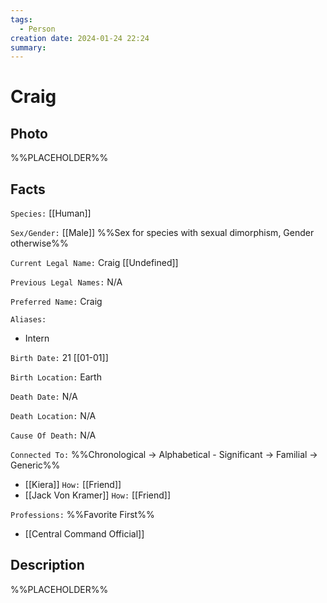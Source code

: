 ```yaml
---
tags:
  - Person
creation date: 2024-01-24 22:24
summary:
---
```

# Craig

## Photo

%%PLACEHOLDER%%

## Facts

`Species:` [[Human]]

`Sex/Gender:` [[Male]] %%Sex for species with sexual dimorphism, Gender otherwise%%

`Current Legal Name:` Craig [[Undefined]]

`Previous Legal Names:` N/A

`Preferred Name:` Craig

`Aliases:`
- Intern

`Birth Date:` 21 [[01-01]]

`Birth Location:` Earth

`Death Date:` N/A

`Death Location:` N/A

`Cause Of Death:` N/A

`Connected To:` %%Chronological -> Alphabetical - Significant -> Familial -> Generic%%
- [[Kiera]] `How:` [[Friend]]
- [[Jack Von Kramer]] `How:` [[Friend]]

`Professions:` %%Favorite First%%
- [[Central Command Official]]

## Description

%%PLACEHOLDER%%
